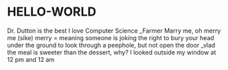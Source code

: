# HELLO-WORLD
Dr. Dutton is the best
I love Computer Science
_Farmer
Marry me, oh merry me (sike)
merry = meaning someone is joking
the right to bury your head under the ground
to look through a peephole, but not open the door
_vlad
the meal is sweeter than the dessert, why?
I looked outside my window at 12 pm and 12 am
